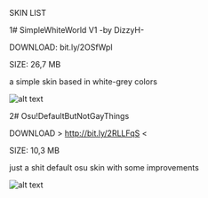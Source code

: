 SKIN LIST

1# SimpleWhiteWorld V1 -by DizzyH-

DOWNLOAD: bit.ly/2OSfWpI

SIZE: 26,7 MB

a simple skin based in white-grey colors

![alt text](https://i.imgur.com/q09oMSX.png)






2# Osu!DefaultButNotGayThings

DOWNLOAD > http://bit.ly/2RLLFqS <

SIZE: 10,3 MB

just a shit default osu skin with some improvements

![alt text](https://i.imgur.com/5bRMr8g.png)
